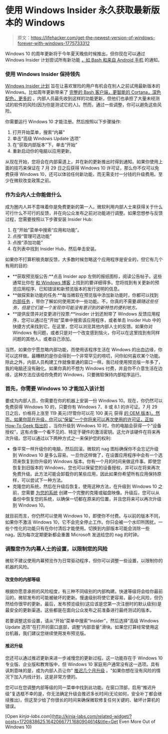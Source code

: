 # 使用 Windows Insider 永久获取最新版本的 Windows

> 原文：<https://lifehacker.com/get-the-newest-version-of-windows-forever-with-windows-1775733312>

Windows 10 的周年更新将于今年夏天晚些时候推出，但你现在可以通过 Windows Insider 计划尝试所有新功能 [，如 Bash 和来自 Android 手机](http://lifehacker.com/all-the-important-things-microsoft-announced-today-at-b-1768009748) 的通知。



### **使用 Windows Insider 保持领先**

[Windows Insider 计划](https://insider.windows.com/) 旨在让喜欢冒险的用户有机会在别人之前试用最新版本的 Windows。比如周年更新带来了 [完整的 Bash 客户端，更智能的 Cortana，深色配色，更多的](http://lifehacker.com/remains-of-the-day-windows-10-anniversary-update-previ-1769485568) 。内部人员最先收到这样的功能更新，但他们也承担了大量未经测试的软件的风险(因为你是测试它的人)。然而，通过一些调整，你可以避免这些风险。

你需要运行 Windows 10 才能注册。然后按照以下步骤操作:

1.  打开开始菜单，搜索“内幕”
2.  单击“高级 Windows Update 选项”
3.  在“获取内部版本”下，单击“开始”
4.  重新启动你的电脑以应用更新。

从现在开始，您将会在内部渠道上，并在新的更新推出时得到通知。如果你使用上面的技巧来保证在 7 月 29 日之后获得 Windows 10 许可证，那么你不仅可以免费获得 Windows 10，还可以体验任何新功能，而无需支付一分钱的升级费用。至少在微软改变政策之前。

### **作为业内人士你能做什么**

成为圈内人并不意味着你是免费更新的第一人。微软利用内部人士来获得关于什么可行什么不可行的反馈，并在向公众发布之前对功能进行调整。如果您想参与反馈过程，您需要按照以下步骤安装 Insider Hub:

1.  在“开始”菜单中搜索“应用和功能”。
2.  点按“管理可选功能”
3.  点按“添加功能”
4.  在列表中找到 Insider Hub，然后单击安装。

如果你不打算积极贡献反馈，大多数时候忽略这个应用程序是安全的，但它有几个有用的目的:

*   **获取预览版公告:**点击 Insider app 左侧的报纸图标，阅读公告帖子。这些通常比你在 [和 Windows 博客](https://blogs.windows.com/blog/tag/windows-insider-program/) 上找到的要详细得多。您将找到有关更新的预览应用程序、已知错误和新预览版本的发行说明的信息。
*   **做探索新功能的任务:**每当微软在预览版中添加新功能时，你都可以找到 [内部任务](http://windows.microsoft.com/en-us/windows/preview-updates-feedback-pc) ，带你了解如何使用其中一些功能。不，你真的不需要*跟随这些任务，但是它们是一个发现你可能没有意识到的新特性的便利地方。*
*   **提供反馈并对变更进行投票:**Insider 计划还附带了 Windows 反馈应用程序，您可以通过在“开始”菜单中搜索该应用程序，或者单击 Insider Hub 中的快捷方式来找到它。在这里，您可以浏览其他内部人士的反馈。如果你对 Windows 有问题，或者只是对一个改变感到恼火，你可以在这里找到有同样问题的其他人，或者自己添加。

当然，如果你宁愿忽略内部功能，而使用该程序生活在 Windows 的出血边缘，你可以这样做。最糟糕的是你会得到一个非常罕见的唠叨，问你如何喜欢某个功能。除此之外，内部人员构建工作就像普通的窗口一样。我已经使用预览版一年多了，我的电脑还没有融化。如果你真的不想为 Windows 付费，并且你不介意生活在边缘，这种方法应该给你免费的 Windows，只要微软保持内部程序运行。

### **首先，你需要 Windows 10 才能加入该计划**

要成为内部人员，你需要在你的机器上安装一份 Windows 10。现在，你仍然可以免费获得 Windows 10 的，只要你有 Windows 7、8 或 8.1 的许可证。7 月 29 日之后，价格将上涨至 119 美元(尽管你可以花 100 美元 获得 [的 OEM 版本)。然而，如果你现在升级，你可以“保留”一个你将来可以再次使用的许可证，正如](http://www.newegg.com/Product/Product.aspx?Item=N82E16832416892&cm_re=windows_10-_-32-416-892-_-Product) [How-To Geek 指出的](http://www.howtogeek.com/253901/get-windows-10-for-free-after-july-29th-with-a-little-prep-now/) 。当你升级到 Windows 10 时，你的电脑会获得一个“设备授权”，这有点像一个看不见的、特定于硬件的激活密钥。这允许该硬件在将来再次升级。您可以通过以下两种方式之一来保护您的权利:

*   像平常一样升级你的电脑，然后回滚。微软的 nag 图标确保你不会忘记升级到 Windows 10 是多么容易。一旦你这样做了，在设置应用程序中会有一个选项来恢复到你升级的 Windows 版本。你有一个月的时间来做这件事。即使您恢复到旧版本的 Windows，您也可以保留您的设备授权，并可以在将来再次免费升级。此方法可能会卸载你的某些应用，因此如果你希望所有应用保持原样，可以尝试下一种方法。
*   克隆您的系统，然后在升级后恢复。使用这种方法，在升级到 Windows 10 之前，您需要 [为您的系统](https://lifehacker.com/the-best-disk-cloning-app-for-windows-5839753) 创建一个完整的克隆或磁盘映像。升级后，您可以从备份中恢复您的系统，以确保一切都在原来的位置，并且您将来可以再次升级到 Windows 10。

就目前而言，你仍然可以使用 Windows 10，即使你不付费。与以前的版本不同，如果你不激活 Windows 10，它不会完全停止工作。你只会被一个水印所困扰，一些个性化的功能只有在你付清后才能使用。切换到内部版本可能会消除一些 nag，因为每次定期更新都会重置 Microsoft 发送给您的 nag 的时钟。

### **调整您作为内幕人士的设置，以限制您的风险**

微软不建议使用内幕预览作为日常驱动程序，但你可以调整一些设置，以限制你的机器的风险。

#### **改变你的内部等级**

根据你愿意承担的风险程度，有三种不同级别的内部构建。快速等级将会给你最前沿的，微软发布的可能被破坏的更新。慢速级别将使它更容易，最小化风险，但仍然给你很早的更新。最后，发布预览级别(这应该是您第一次注册时的默认级别)是最安全的更新渠道。这些都是在面向公众发布之前准备进行最终测试的版本。

若要调整这些设置，请从“开始”菜单中搜索“Insider”，然后选择“高级 Windows Update 选项”在打开的窗口底部，调整“内部音量”滑块。如果您打算经常使用这台机器，我们建议您继续使用发布预览版。

#### **推迟升级**

您还可以通过推迟更新来进一步减慢您的更新过程。这一功能存在于 Windows 10 专业版、企业版和教育版中，但 Windows 10 家庭用户通常没有这一选项。具有讽刺意味的是，成为内部人员让你" [推迟几个月升级](http://windows.microsoft.com/en-us/windows-10/defer-upgrades-in-windows-10) 。"如果你想在没有风险的情况下加入内线计划，这是非常方便的。

您可以在您调整内部等级的同一菜单中找到此功能。在窗口顶部，启用“推迟升级”复选框不幸的是，你无法确定升级会推迟多长时间(无论如何，安全补丁都会继续推出)，但这至少给了你很长的时间来确保微软修复任何关键的、破坏计算机的错误。

[Open *kinja-labs.com*](http://kinja-labs.com/related-widget/?posts=1720838625,1642066771,1680904614&title=Get Even More Out of Windows 10)